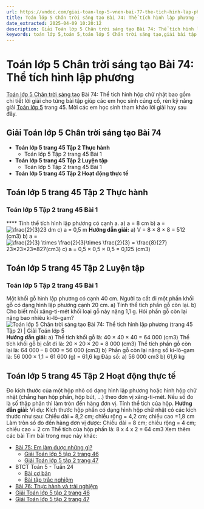 ```yaml
---
url: https://vndoc.com/giai-toan-lop-5-vnen-bai-77-the-tich-hinh-lap-phuong-191656
title: Toán lớp 5 Chân trời sáng tạo Bài 74: Thể tích hình lập phương - VnDoc.com
date_extracted: 2025-04-09 10:20:12
description: Giải Toán lớp 5 Chân trời sáng tạo Bài 74: Thể tích hình lập phương giúp các em học sinh rèn luyện kỹ năng giải Toán lớp 5 sách mới.
keywords: toán lớp 5,toán 5,toán lớp 5 Chân trời sáng tạo,giải bài tập toán lớp 5 Chân trời sáng tạo,giải toán lớp 5 Chân trời sáng tạo,toán lớp 5 sách Chân trời sáng tạo,toán 5 Chân trời sáng tạo,giải sách toán lớp 5 Chân trời sáng tạo,Toán lớp 5 Chân trời sáng tạo Bài 74,Toán lớp 5 Chân trời sáng tạo trang 45,Giải Toán lớp 5 Chân trời sáng tạo trang 45,Thể tích hình lập phương trang 45 lớp 5
---
```


# Toán lớp 5 Chân trời sáng tạo Bài 74: Thể tích hình lập phương
[Toán lớp 5 Chân trời sáng tạo](<https://vndoc.com/toan-lop-5-chan-troi-sang-tao>) Bài 74: Thể tích hình hộp chữ nhật bao gồm chi tiết lời giải cho từng bài tập giúp các em học sinh củng cố, rèn kỹ năng giải [Toán lớp 5](<https://vndoc.com/toan-lop5>) trang 45. Mời các em học sinh tham khảo lời giải hay sau đây.
## **Giải Toán lớp 5 Chân trời sáng tạo Bài 74**
  * **Toán lớp 5 trang 45 Tập 2 Thực hành**
    * Toán lớp 5 Tập 2 trang 45 Bài 1
  * **Toán lớp 5 trang 45 Tập 2 Luyện tập**
    * Toán lớp 5 Tập 2 trang 45 Bài 1
  * **Toán lớp 5 trang 45 Tập 2 Hoạt động thực tế**

## **Toán lớp 5 trang 45 Tập 2 Thực hành**
### **Toán lớp 5 Tập 2 trang 45 Bài 1**
**** Tính thể tích hình lập phương có cạnh a.
a\) a = 8 cm
b\) a = ![\\frac{2}{3}](https://i.vdoc.vn/data/image/blank.png)23 dm
c\) a = 0,5 m
**Hướng dẫn giải:**
a\) V = 8 × 8 × 8 = 512 \(cm3\)
b\) a = ![\\frac{2}{3} \\times \\frac{2}{3}\\times \\frac{2}{3} = \\frac{8}{27}](https://i.vdoc.vn/data/image/blank.png)23×23×23=827\(cm3\)
c\) a = 0,5 × 0,5 × 0,5 = 0,125 \(cm3\)
## **Toán lớp 5 trang 45 Tập 2 Luyện tập**
### **Toán lớp 5 Tập 2 trang 45 Bài 1**
Một khối gỗ hình lập phương có cạnh 40 cm. Người ta cắt đi một phần khối gỗ có dạng hình lập phương cạnh 20 cm.
a\) Tính thể tích phần gỗ còn lại.
b\) Cho biết mỗi xăng-ti-mét khối loại gỗ này nặng 1,1 g. Hỏi phần gỗ còn lại nặng bao nhiêu ki-lô-gam?
![Toán lớp 5 Chân trời sáng tạo Bài 74: Thể tích hình lập phương \(trang 45 Tập 2\) | Giải Toán lớp 5](https://i.vdoc.vn/data/image/2025/02/14/bai-74-the-tich-hinh-lap-phuong-221336.png)
**Hướng dẫn giải:**
a\) Thể tích khối gỗ là:
40 × 40 × 40 = 64 000 \(cm3\)
Thể tích khối gỗ bị cắt đi là:
20 × 20 × 20 = 8 000 \(cm3\)
Thể tích phần gỗ còn lại là:
64 000 – 8 000 = 56 000 \(cm3\)
b\) Phần gỗ còn lại nặng số ki-lô-gam là:
56 000 × 1,1 = 61 600 \(g\) = 61,6 kg
Đáp số: a\) 56 000 cm3
b\) 61,6 kg
## **Toán lớp 5 trang 45 Tập 2 Hoạt động thực tế**
Đo kích thước của một hộp nhỏ có dạng hình lập phương hoặc hình hộp chữ nhật \(chẳng hạn hộp phấn, hộp bút, ...\) theo đơn vị xăng-ti-mét. Nếu số đo là số thập phân thì làm tròn đến hàng đơn vị. Tính thể tích của hộp.
**Hướng dẫn giải:**
Ví dụ: Kích thước hộp phấn có dạng hình hộp chữ nhật có các kích thước như sau: Chiều dài = 8,2 cm; chiều rộng = 4,2 cm; chiều cao =1,8 cm
Làm tròn số đo đến hàng đơn vị được: Chiều dài = 8 cm; chiều rộng = 4 cm; chiều cao = 2 cm
Thể tích của hộp phấn là:
8 x 4 x 2 = 64 cm3
Xem thêm các bài Tìm bài trong mục này khác:
  * [Bài 75: Em làm được những gì?](</toan-lop-5-chan-troi-sang-tao-bai-75-em-lam-duoc-nhung-gi-336330>)
    * [Giải Toán lớp 5 tập 2 trang 46](</giai-toan-lop-5-tap-2-trang-46-chan-troi-sang-tao-338160>)
    * [Giải Toán lớp 5 tập 2 trang 47](</giai-toan-lop-5-tap-2-trang-47-chan-troi-sang-tao-338164>)
  * BTCT Toán 5 - Tuần 24
    * [Bài cơ bản](</phieu-bai-tap-cuoi-tuan-mon-toan-lop-5-tuan-24-192929>)
    * [Bài tập trắc nghiệm](</bai-tap-cuoi-tuan-toan-lop-5-chan-troi-sang-tao-tuan-24-337882>)
  * [Bài 76: Thực hành và trải nghiệm](</toan-lop-5-chan-troi-sang-tao-bai-76-thuc-hanh-va-trai-nghiem-336341>)
  * [Giải Toán lớp 5 tập 2 trang 46](</giai-toan-lop-5-tap-2-trang-46-chan-troi-sang-tao-338160>)
  * [Giải Toán lớp 5 tập 2 trang 47](</giai-toan-lop-5-tap-2-trang-47-chan-troi-sang-tao-338164>)

